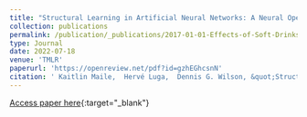 ```yaml
---
title: "Structural Learning in Artificial Neural Networks: A Neural Operator Perspective "
collection: publications
permalink: /publication/_publications/2017-01-01-Effects-of-Soft-Drinks-on-Resting-State-EEG-and-Brain-Computer-Interface-Performance
type: Journal
date: 2022-07-18
venue: 'TMLR'
paperurl: 'https://openreview.net/pdf?id=gzhEGhcsnN'
citation: ' Kaitlin Maile,  Hervé Luga,  Dennis G. Wilson, &quot;Structural Learning in Artificial Neural Networks: A Neural Operator Perspective .&quot; TMLR, 2022.'
---
```

[Access paper here](https://openreview.net/pdf?id=gzhEGhcsnN){:target="_blank"}
